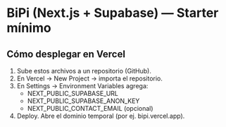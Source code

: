 # BiPi (Next.js + Supabase) — Starter mínimo

## Cómo desplegar en Vercel
1) Sube estos archivos a un repositorio (GitHub).
2) En Vercel → New Project → importa el repositorio.
3) En Settings → Environment Variables agrega:
   - NEXT_PUBLIC_SUPABASE_URL
   - NEXT_PUBLIC_SUPABASE_ANON_KEY
   - NEXT_PUBLIC_CONTACT_EMAIL (opcional)
4) Deploy. Abre el dominio temporal (por ej. bipi.vercel.app).